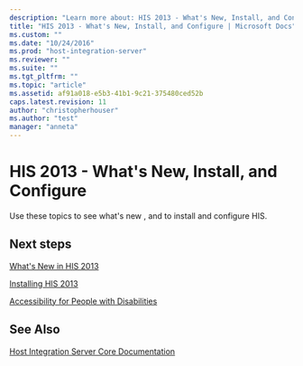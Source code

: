 ```yaml
---
description: "Learn more about: HIS 2013 - What's New, Install, and Configure"
title: "HIS 2013 - What's New, Install, and Configure | Microsoft Docs"
ms.custom: ""
ms.date: "10/24/2016"
ms.prod: "host-integration-server"
ms.reviewer: ""
ms.suite: ""
ms.tgt_pltfrm: ""
ms.topic: "article"
ms.assetid: af91a018-e5b3-41b1-9c21-375480ced52b
caps.latest.revision: 11
author: "christopherhouser"
ms.author: "test"
manager: "anneta"
---
```

# HIS 2013 - What's New, Install, and Configure
Use these topics to see what's new , and to install and configure HIS.  
  
## Next steps
 [What's New in HIS 2013](../install-and-config-guides/what-s-new-in-his-2013.md)  
  
 [Installing HIS 2013](../install-and-config-guides/installing-his-2013.md)  
  
 [Accessibility for People with Disabilities](../install-and-config-guides/accessibility-for-people-with-disabilities1.md)  
  
## See Also  
 [Host Integration Server Core Documentation](../core/host-integration-server-core-documentation.md)   
